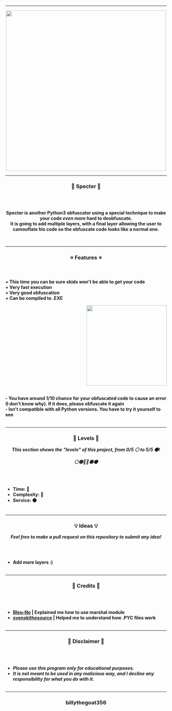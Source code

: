 -----

<p align="center">
<img src="https://repository-images.githubusercontent.com/474762439/7e20fd0d-ff46-4af8-9497-c328f83d5644", width="500", height="500">
</p>

-----

### <p align="center">👻 Specter 👻</p>

<br><br>
<p align="center">
<strong>
Specter is another Python3 obfuscator using a special technique to make your code <i>even more</i> hard to deobfuscate.
<br>
It is going to add multiple layers, with a final layer allowing the user to camouflate his code so the obfuscate code looks like a normal one.
</strong>
</p>
<br>

-----

### <p align="center">⭐ Features ⭐</p>

<br><br>
<strong>+ This time you can be sure skids won't be able to get your code</strong>
<br>
<strong>+ Very fast execution</strong>
<br>
<strong>+ Very good obfuscation</strong>
<br>
<strong>+ Can be compiled to .EXE</strong>
<br>

<p align="right">
<img src="https://repository-images.githubusercontent.com/474762439/7e20fd0d-ff46-4af8-9497-c328f83d5644" width="250", height="250">
</p>

<br>
<strong>- You have around 1/10 chance for your obfuscated code to cause an error (I don't know why). If it does, please obfuscate it again</strong>
<br>
<strong>- Isn't compatible with all Python versions. You have to try it yourself to see</strong>
<br><br>

-----

### <p align="center">🎯 Levels 🎯</p>

<p align="center"><strong><i>This section shows the "levels" of this project, from 0/5 ⚪ to 5/5 ⚫!</i></strong</p>
<p align="center"><strong><i>⚪🟢🔵🔴🟣⚫</i></strong</p>

<br><br>
* Time: 🔴
* Complexity: 🔴
* Service: ⚫
<br><br>

-----

### <p align="center">💡 Ideas 💡</p>

<p align="center"><strong><i>Feel free to make a pull request on this repository to submit any idea!</i></strong</p>

<br><br>
* Add more layers :)
<br><br>
  
-----
  
### <p align="center">🎨 Credits 🎨</p>

<br><br>
* [Bleu-No](https://github.com/Bleu-No) | Explained me how to use marshal module
* [svenskithesource](https://github.com/Svenskithesource) | Helped me to understand how .PYC files work
<br><br>
  
-----

### <p align="center">📌 Disclaimer 📌</p>

<br><br>
* ***Please use this program only for educational purposes.***
* ***It is not meant to be used in any malicious way, and I decline any responsibility for what you do with it.***
<br><br>

-----

### <p align="center">billythegoat356</p>
